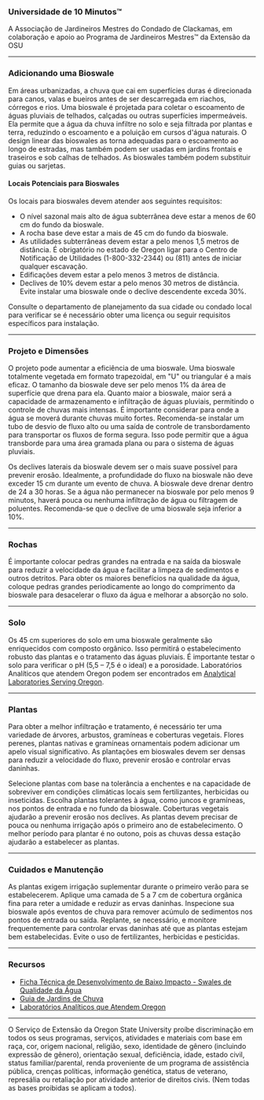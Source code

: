 ### Universidade de 10 Minutos™  
A Associação de Jardineiros Mestres do Condado de Clackamas, em colaboração e apoio ao Programa de Jardineiros Mestres™ da Extensão da OSU  

---

### Adicionando uma Bioswale  
Em áreas urbanizadas, a chuva que cai em superfícies duras é direcionada para canos, valas e bueiros antes de ser descarregada em riachos, córregos e rios. Uma bioswale é projetada para coletar o escoamento de águas pluviais de telhados, calçadas ou outras superfícies impermeáveis. Ela permite que a água da chuva infiltre no solo e seja filtrada por plantas e terra, reduzindo o escoamento e a poluição em cursos d'água naturais. O design linear das bioswales as torna adequadas para o escoamento ao longo de estradas, mas também podem ser usadas em jardins frontais e traseiros e sob calhas de telhados. As bioswales também podem substituir guias ou sarjetas.  

#### Locais Potenciais para Bioswales  
Os locais para bioswales devem atender aos seguintes requisitos:  
- O nível sazonal mais alto de água subterrânea deve estar a menos de 60 cm do fundo da bioswale.  
- A rocha base deve estar a mais de 45 cm do fundo da bioswale.  
- As utilidades subterrâneas devem estar a pelo menos 1,5 metros de distância. É obrigatório no estado de Oregon ligar para o Centro de Notificação de Utilidades (1-800-332-2344) ou (811) antes de iniciar qualquer escavação.  
- Edificações devem estar a pelo menos 3 metros de distância.  
- Declives de 10% devem estar a pelo menos 30 metros de distância. Evite instalar uma bioswale onde o declive descendente exceda 30%.  

Consulte o departamento de planejamento da sua cidade ou condado local para verificar se é necessário obter uma licença ou seguir requisitos específicos para instalação.  

---

### Projeto e Dimensões  
O projeto pode aumentar a eficiência de uma bioswale. Uma bioswale totalmente vegetada em formato trapezoidal, em "U" ou triangular é a mais eficaz. O tamanho da bioswale deve ser pelo menos 1% da área de superfície que drena para ela. Quanto maior a bioswale, maior será a capacidade de armazenamento e infiltração de águas pluviais, permitindo o controle de chuvas mais intensas. É importante considerar para onde a água se moverá durante chuvas muito fortes. Recomenda-se instalar um tubo de desvio de fluxo alto ou uma saída de controle de transbordamento para transportar os fluxos de forma segura. Isso pode permitir que a água transborde para uma área gramada plana ou para o sistema de águas pluviais.  

Os declives laterais da bioswale devem ser o mais suave possível para prevenir erosão. Idealmente, a profundidade do fluxo na bioswale não deve exceder 15 cm durante um evento de chuva. A bioswale deve drenar dentro de 24 a 30 horas. Se a água não permanecer na bioswale por pelo menos 9 minutos, haverá pouca ou nenhuma infiltração de água ou filtragem de poluentes. Recomenda-se que o declive de uma bioswale seja inferior a 10%.  

---

### Rochas  
É importante colocar pedras grandes na entrada e na saída da bioswale para reduzir a velocidade da água e facilitar a limpeza de sedimentos e outros detritos. Para obter os maiores benefícios na qualidade da água, coloque pedras grandes periodicamente ao longo do comprimento da bioswale para desacelerar o fluxo da água e melhorar a absorção no solo.  

---

### Solo  
Os 45 cm superiores do solo em uma bioswale geralmente são enriquecidos com composto orgânico. Isso permitirá o estabelecimento robusto das plantas e o tratamento das águas pluviais. É importante testar o solo para verificar o pH (5,5 – 7,5 é o ideal) e a porosidade. Laboratórios Analíticos que atendem Oregon podem ser encontrados em [Analytical Laboratories Serving Oregon](https://catalog.extension.oregonstate.edu/sites/catalog/files/project/pdf/em8677.pdf).  

---

### Plantas  
Para obter a melhor infiltração e tratamento, é necessário ter uma variedade de árvores, arbustos, gramíneas e coberturas vegetais. Flores perenes, plantas nativas e gramíneas ornamentais podem adicionar um apelo visual significativo. As plantações em bioswales devem ser densas para reduzir a velocidade do fluxo, prevenir erosão e controlar ervas daninhas.  

Selecione plantas com base na tolerância a enchentes e na capacidade de sobreviver em condições climáticas locais sem fertilizantes, herbicidas ou inseticidas. Escolha plantas tolerantes à água, como juncos e gramíneas, nos pontos de entrada e no fundo da bioswale. Coberturas vegetais ajudarão a prevenir erosão nos declives. As plantas devem precisar de pouca ou nenhuma irrigação após o primeiro ano de estabelecimento. O melhor período para plantar é no outono, pois as chuvas dessa estação ajudarão a estabelecer as plantas.  

---

### Cuidados e Manutenção  
As plantas exigem irrigação suplementar durante o primeiro verão para se estabelecerem. Aplique uma camada de 5 a 7 cm de cobertura orgânica fina para reter a umidade e reduzir as ervas daninhas. Inspecione sua bioswale após eventos de chuva para remover acúmulo de sedimentos nos pontos de entrada ou saída. Replante, se necessário, e monitore frequentemente para controlar ervas daninhas até que as plantas estejam bem estabelecidas. Evite o uso de fertilizantes, herbicidas e pesticidas.  

---

### Recursos  
- [Ficha Técnica de Desenvolvimento de Baixo Impacto - Swales de Qualidade da Água](https://catalog.extension.oregonstate.edu/em9209)  
- [Guia de Jardins de Chuva](https://seagrant.oregonstate.edu/sgpubs/oregon-rain-garden-guide)  
- [Laboratórios Analíticos que Atendem Oregon](https://catalog.extension.oregonstate.edu/sites/catalog/files/project/pdf/em8677.pdf)  

---

O Serviço de Extensão da Oregon State University proíbe discriminação em todos os seus programas, serviços, atividades e materiais com base em raça, cor, origem nacional, religião, sexo, identidade de gênero (incluindo expressão de gênero), orientação sexual, deficiência, idade, estado civil, status familiar/parental, renda proveniente de um programa de assistência pública, crenças políticas, informação genética, status de veterano, represália ou retaliação por atividade anterior de direitos civis. (Nem todas as bases proibidas se aplicam a todos).